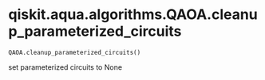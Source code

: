 # qiskit.aqua.algorithms.QAOA.cleanup\_parameterized\_circuits

`QAOA.cleanup_parameterized_circuits()`

set parameterized circuits to None
